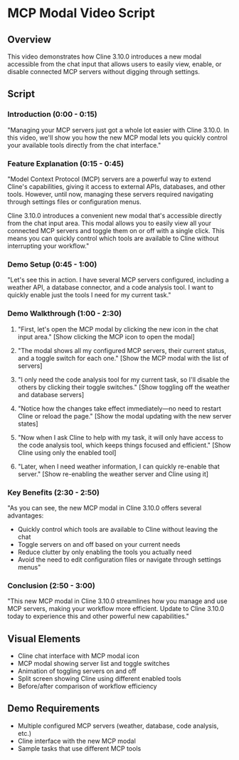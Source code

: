 # MCP Modal Video Script

## Overview
This video demonstrates how Cline 3.10.0 introduces a new modal accessible from the chat input that allows users to easily view, enable, or disable connected MCP servers without digging through settings.

## Script

### Introduction (0:00 - 0:15)
"Managing your MCP servers just got a whole lot easier with Cline 3.10.0. In this video, we'll show you how the new MCP modal lets you quickly control your available tools directly from the chat interface."

### Feature Explanation (0:15 - 0:45)
"Model Context Protocol (MCP) servers are a powerful way to extend Cline's capabilities, giving it access to external APIs, databases, and other tools. However, until now, managing these servers required navigating through settings files or configuration menus.

Cline 3.10.0 introduces a convenient new modal that's accessible directly from the chat input area. This modal allows you to easily view all your connected MCP servers and toggle them on or off with a single click. This means you can quickly control which tools are available to Cline without interrupting your workflow."

### Demo Setup (0:45 - 1:00)
"Let's see this in action. I have several MCP servers configured, including a weather API, a database connector, and a code analysis tool. I want to quickly enable just the tools I need for my current task."

### Demo Walkthrough (1:00 - 2:30)
1. "First, let's open the MCP modal by clicking the new icon in the chat input area."
   [Show clicking the MCP icon to open the modal]

2. "The modal shows all my configured MCP servers, their current status, and a toggle switch for each one."
   [Show the MCP modal with the list of servers]

3. "I only need the code analysis tool for my current task, so I'll disable the others by clicking their toggle switches."
   [Show toggling off the weather and database servers]

4. "Notice how the changes take effect immediately—no need to restart Cline or reload the page."
   [Show the modal updating with the new server states]

5. "Now when I ask Cline to help with my task, it will only have access to the code analysis tool, which keeps things focused and efficient."
   [Show Cline using only the enabled tool]

6. "Later, when I need weather information, I can quickly re-enable that server."
   [Show re-enabling the weather server and Cline using it]

### Key Benefits (2:30 - 2:50)
"As you can see, the new MCP modal in Cline 3.10.0 offers several advantages:
- Quickly control which tools are available to Cline without leaving the chat
- Toggle servers on and off based on your current needs
- Reduce clutter by only enabling the tools you actually need
- Avoid the need to edit configuration files or navigate through settings menus"

### Conclusion (2:50 - 3:00)
"This new MCP modal in Cline 3.10.0 streamlines how you manage and use MCP servers, making your workflow more efficient. Update to Cline 3.10.0 today to experience this and other powerful new capabilities."

## Visual Elements
- Cline chat interface with MCP modal icon
- MCP modal showing server list and toggle switches
- Animation of toggling servers on and off
- Split screen showing Cline using different enabled tools
- Before/after comparison of workflow efficiency

## Demo Requirements
- Multiple configured MCP servers (weather, database, code analysis, etc.)
- Cline interface with the new MCP modal
- Sample tasks that use different MCP tools
